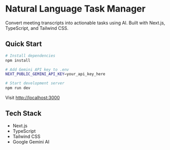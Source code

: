 # Natural Language Task Manager

Convert meeting transcripts into actionable tasks using AI. Built with Next.js, TypeScript, and Tailwind CSS.

## Quick Start

```bash
# Install dependencies
npm install

# Add Gemini API key to .env
NEXT_PUBLIC_GEMINI_API_KEY=your_api_key_here

# Start development server
npm run dev
```

Visit [http://localhost:3000](http://localhost:3000)


## Tech Stack

- Next.js
- TypeScript
- Tailwind CSS
- Google Gemini AI
